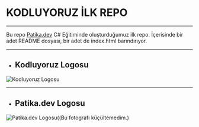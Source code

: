 # KODLUYORUZ İLK REPO
-------------------------------
Bu repo [Patika.dev](https://www.patika.dev/) C# Eğitiminde oluşturduğumuz ilk repo. İçerisinde bir adet README dosyası, bir adet de index.html barındırıyor.

-------------------------------

* ## Kodluyoruz Logosu

![Kodluyoruz Logosu](https://miro.medium.com/max/250/2*TZeK0kyHTRHVv3gUi8BtQg.png)

--------------------------------

* ## Patika.dev Logosu

![Patika.dev Logosu((Bu fotografı küçültemedim.)](https://pbs.twimg.com/profile_images/1360317534172569614/sdir3Sab_400x400.jpg)







